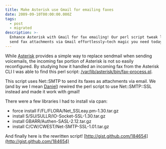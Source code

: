 ```yaml
---
title: Make Asterisk use Gmail for emailing faxes
date: 2009-09-10T00:00:00.000Z
tags:
  - post
  - migrated
description: >-
  Enhance Asterisk with Gmail for fax emailing! Our perl script tweak lets you
  send fax attachments via Gmail effortlessly—tech magic you need today.
---
```


While [Asterisk](http://www.asterisk.org/) provides a simple way to replace sendmail when sending voicemails, the incoming fax portion of Asterisk is not so easily reconfigured. By studying how it handled an incoming fax from the Asterisk CLI I was able to find this perl script: [ /var/lib/asterisk/bin/fax-process.pl](https://gist.github.com/184641/ddea153508f3373cf2f99ac8ba79fe99ce6fc2fd).

This script uses Net::SMTP to send its faxes as attachments via email. We (and by we I mean [Daniel](http://www.behindlogic.com)) rewired the perl script to use Net::SMTP::SSL instead and made it work with gmail!

There were a few libraries I had to install via cpan:

- force install F/FL/FLORA/Net_SSLeay.pm-1.30.tar.gz
- install S/SU/SULLR/IO-Socket-SSL-1.30.tar.gz
- install GBARR/Authen-SASL-2.12.tar.gz
- install C/CW/CWEST/Net-SMTP-SSL-1.01.tar.gz

And finally here is the rewritten script!
[http://gist.github.com/184654](http://gist.github.com/184654)
